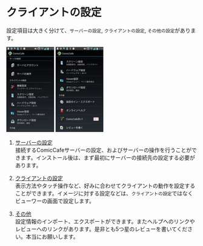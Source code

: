 # クライアントの設定
設定項目は大きく分けて、`サーバーの設定`, `クライアントの設定`, `その他の設定`があります。

<img src='https://raw.githubusercontent.com/burton999dev/ComicCafeHelp/master/images/ja/client/SettingsList.png' width='25%' height='25%'/>
<img src='https://raw.githubusercontent.com/burton999dev/ComicCafeHelp/master/images/ja/client/SettingsList2.png' width='25%' height='25%'/>


1. [サーバーの設定](Settings/ServerSettings.mkd)  
    接続するComicCafeサーバーの設定、およびサーバーの操作を行うことができます。インストール後は、まず最初にサーバーの接続先の設定する必要があります。

1. [クライアントの設定](Settings/ClientSettings.mkd)  
    表示方法やタッチ操作など、好みに合わせてクライアントの動作を設定することができます。イメージに対する設定などは、`クライアントの設定`ではなくビューワーの画面で設定します。

1. [その他](Settings/OtherSettings.mkd)  
    設定情報のインポート、エクスポートができます。またヘルプへのリンクやレビューへのリンクがあります。是非とも5つ星のレビューを書いてください。本当にお願いします。

